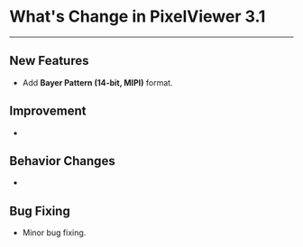 ﻿# What's Change in PixelViewer 3.1
 ---

## New Features
+ Add **Bayer Pattern (14-bit, MIPI)** format.

## Improvement
+ 

## Behavior Changes
+ 

## Bug Fixing
+ Minor bug fixing.
